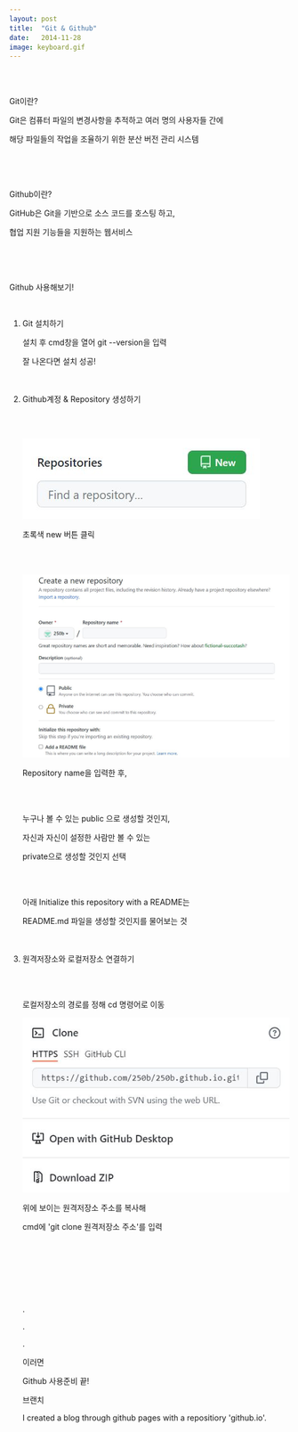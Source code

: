 ```yaml
---
layout: post
title:  "Git & Github"
date:   2014-11-28
image: keyboard.gif
---
```

<br><br>
<p class="intro">Git이란?<p>
<p class="gittext">Git은 컴퓨터 파일의 변경사항을 추적하고 여러 명의 사용자들 간에</p>
<p class="gittext">해당 파일들의 작업을 조율하기 위한 분산 버전 관리 시스템</p>
<br><br><br>
<p class="intro">Github이란?<p>
<p class="gittext">GitHub은 Git을 기반으로 소스 코드를 호스팅 하고,</p>
<p class="gittext">협업 지원 기능들을 지원하는 웹서비스</p>
<br><br><br>
<p class="intro">Github 사용해보기!<p>
<br>
    <ol>
        <li class="list">Git 설치하기
            <p> </p>
            <p>설치 후 cmd창을 열어 git --version을 입력</p>
            <p>잘 나온다면 설치 성공!</p>
            <br><br>
        </li>
        <li class="list">Github계정 & Repository 생성하기
            <p> </p>
            <br><br>
            <p><img src="/assets/img/repository.JPG" alt=""><P>
            <p>초록색 new 버튼 클릭</p>
            <br><br>
            <p><img src="/assets/img/create.JPG" alt=""></p>
            <p>Repository name을 입력한 후,</p>
            <br><br>
            <p>누구나 볼 수 있는 public 으로 생성할 것인지,</p>
            <p>자신과 자신이 설정한 사람만 볼 수 있는</p>
            <p>private으로 생성할 것인지 선택</p>
            <br><br>
            <p>아래 Initialize this repository with a README는</p>
            <p>README.md 파일을 생성할 것인지를 물어보는 것</p>
            <br><br>
        <li class="list">원격저장소와 로컬저장소 연결하기
            <p> </p>
            <br><br>
            <p>로컬저장소의 경로를 정해 cd 명령어로 이동</p>
            <p><img src="/assets/img/clone.JPG" alt=""></p>
            <p>위에 보이는 원격저장소 주소를 복사해</p>
            <p>cmd에 'git clone 원격저장소 주소'를 입력</p>
<br><br><br><br><br><br>

<div class="gittext">   
    <p>.</p>
    <p>.</p>
    <p>.</p>
    <p>이러면</p>
</div>
<p> </p>
<p class="intro"><span class="dropcap"></span>Github 사용준비 끝!<p>
<p class="intro"><span class="dropcap"></span>브랜치<p>
<p class="firstpost">I created a blog through github pages with a repositiory 'github.io'.<p>

